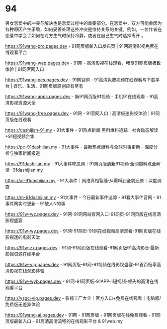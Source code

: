 # 94
男女恋爱中的冲突与解决也是恋爱过程中的重要部分。在恋爱中，双方可能会因为各种原因产生矛盾，如何妥善处理这些冲突是维持关系的关键。例如，一位作者在恋爱中学会了如何在对方生气时保持冷静，或者在自己生气时选择离开 。

https://91wang-pro.pages.dev - 91网页版新入口发布页 | 91网高清影视免费在线观看平台

https://91wang-wap.pages.dev - 91网 - 高清影视在线观看，畅享91网页版极致体验 | 91网官网入口

https://91wang-pcs.pages.dev - 91网官网 - 91高清免费视频在线观看与下载平台 | 娱乐、生活、91网页版原创应有尽有

https://91wang-apps.pages.dev - 新91网页版91视频 - 手机91在线观看 - 91高清影视资源大全

https://91wang-free.pages.dev - 91网 - 91官网入口 | 高清极速影视体验 | 91网页版在线观看

https://dashijian-91.my - 91大事件 - 91热点新闻·黑料爆料追踪｜社会动态解读+91短视频合集

https://pc-91dashijian.my - 91大事件 - 最新热点爆料与全球时事更新 - 深度分析与独家新闻报道

https://91dashijian.my - 91大事件吃瓜网｜91网页版到新91视频·全网爆料点全解读  -91dashijian.my

https://ai-91dashijian.my - 91大事件｜网络真相裂缝·从爆料到全貌还原｜深度调查

https://m-91dashijian.my - 91大事件 - 今日最新事件追踪 - 91看大事件官网 - 91事件网实时更新 - 91破人N的事

https://91w-wz.pages.dev - 91网-91网网站官网入口-91网页-91网页版在线高清影视盛宴

https://91w-wy.pages.dev - 91网-91网页-91网在线视频高清观看-91网页版在线影视迷的电影天堂

https://91w-zx.pages.dev - 91网-91网页版在线观看-91网页版91高清影音:最新影视资源在线平台

https://91w-vip.pages.dev - 91网页版-91网-91视频在线影视盛宴-91首页畅享高清影视在线观影体验

https://91w-wyb.pages.dev - 91网-91网页版-91APP-1短视频-领先的高清在线观看平台

https://ysgc-vip.pages.dev - 影视工厂大全｜官方入口+免费在线观看｜电脑版/免费版无差异体验

https://91wang-ai.pages.dev - 91网 - 91网页版 - 91网页版在线免费观看 - 91网页版最新入口 - 91高清高清流畅的在线观影平台 & 91web.my
